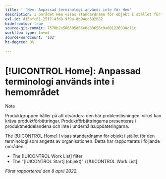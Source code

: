 ```yaml
---
title: '''Hem: Anpassad terminologi används inte för Hem'
description: I området Hem visas standardnamn för objekt i stället för den terminologi som angetts av organisationen. Detta har rapporterats i olika områden.
exl-id: d15afc61-25f7-4fd8-9f9a-db94ed392082
hidefromtoc: true
source-git-commit: 7570b2a560505d66e0e83656c9a601226998c11c
workflow-type: tm+mt
source-wordcount: '102'
ht-degree: 0%

---
```


# [!UICONTROL Home]: Anpassad terminologi används inte i hemområdet

>[!NOTE]
>
>Produktgruppen håller på att utvärdera den här problemlösningen, vilket kan kräva produktförbättringar. Produktförbättringarna presenteras i produktmeddelandena och inte i underhållsuppdateringarna.

The [!UICONTROL Home] I visas standardnamn för objekt i stället för den terminologi som angetts av organisationen. Detta har rapporterats i följande områden:

* The [!UICONTROL Work List] filter
* The &quot;[!UICONTROL Start] (objekt)&quot; i [!UICONTROL Work List]

_Först rapporterad den 8 april 2022._
